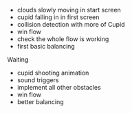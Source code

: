 - clouds slowly moving in start screen
- cupid falling in in first screen
- collision detection with more of Cupid
- win flow
- check the whole flow is working
- first basic balancing

Waiting
- cupid shooting animation
- sound triggers
- implement all other obstacles
- win flow
- better balancing
